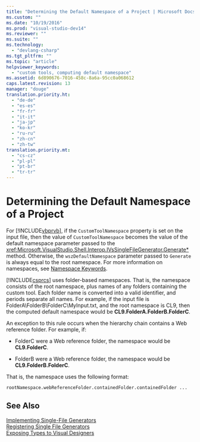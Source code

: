 ```yaml
---
title: "Determining the Default Namespace of a Project | Microsoft Docs"
ms.custom: ""
ms.date: "10/19/2016"
ms.prod: "visual-studio-dev14"
ms.reviewer: ""
ms.suite: ""
ms.technology: 
  - "devlang-csharp"
ms.tgt_pltfrm: ""
ms.topic: "article"
helpviewer_keywords: 
  - "custom tools, computing default namespace"
ms.assetid: 6d890676-7016-458c-8a6a-95cc0a068612
caps.latest.revision: 13
manager: "douge"
translation.priority.ht: 
  - "de-de"
  - "es-es"
  - "fr-fr"
  - "it-it"
  - "ja-jp"
  - "ko-kr"
  - "ru-ru"
  - "zh-cn"
  - "zh-tw"
translation.priority.mt: 
  - "cs-cz"
  - "pl-pl"
  - "pt-br"
  - "tr-tr"
---
```

# Determining the Default Namespace of a Project
For [!INCLUDE[vbprvb](../code-quality/includes/vbprvb_md.md)], if the `CustomToolNamespace` property is set on the input file, then the value of `CustomToolNamespace` becomes the value of the default namespace parameter passed to the <xref:Microsoft.VisualStudio.Shell.Interop.IVsSingleFileGenerator.Generate*> method. Otherwise, the `wszDefaultNamespace` parameter passed to `Generate` is always equal to the root namespace. For more information on namespaces, see [Namespace Keywords](../Topic/Namespace%20Keywords%20\(C%23%20Reference\).md).  
  
 [!INCLUDE[csprcs](../data-tools/includes/csprcs_md.md)] uses folder-based namespaces. That is, the namespace consists of the root namespace, plus names of any folders containing the custom tool. Each folder name is converted into a valid identifier, and periods separate all names. For example, if the input file is FolderA\FolderB\FolderC\MyInput.txt, and the root namespace is CL9, then the computed default namespace would be **CL9.FolderA.FolderB.FolderC**.  
  
 An exception to this rule occurs when the hierarchy chain contains a Web reference folder. For example, if:  
  
-   FolderC were a Web reference folder, the namespace would be **CL9.FolderC**.  
  
-   FolderB were a Web reference folder, the namespace would be **CL9.FolderB.FolderC**.  
  
 That is, the namespace uses the following format:  
  
```  
rootNamespace.webReferenceFolder.containedFolder.containedFolder ...  
```  
  
## See Also  
 [Implementing Single-File Generators](../extensibility-internals/implementing-single-file-generators.md)   
 [Registering Single File Generators](../extensibility-internals/registering-single-file-generators.md)   
 [Exposing Types to Visual Designers](../extensibility-internals/exposing-types-to-visual-designers.md)